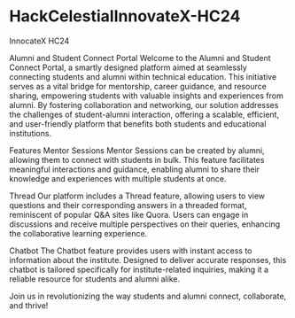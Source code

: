 # HackCelestialInnovateX-HC24
InnocateX HC24


Alumni and Student Connect Portal
Welcome to the Alumni and Student Connect Portal, a smartly designed platform aimed at seamlessly connecting students and alumni within technical education. This initiative serves as a vital bridge for mentorship, career guidance, and resource sharing, empowering students with valuable insights and experiences from alumni. By fostering collaboration and networking, our solution addresses the challenges of student-alumni interaction, offering a scalable, efficient, and user-friendly platform that benefits both students and educational institutions.

Features
Mentor Sessions
Mentor Sessions can be created by alumni, allowing them to connect with students in bulk. This feature facilitates meaningful interactions and guidance, enabling alumni to share their knowledge and experiences with multiple students at once.

Thread
Our platform includes a Thread feature, allowing users to view questions and their corresponding answers in a threaded format, reminiscent of popular Q&A sites like Quora. Users can engage in discussions and receive multiple perspectives on their queries, enhancing the collaborative learning experience.

Chatbot
The Chatbot feature provides users with instant access to information about the institute. Designed to deliver accurate responses, this chatbot is tailored specifically for institute-related inquiries, making it a reliable resource for students and alumni alike.

Join us in revolutionizing the way students and alumni connect, collaborate, and thrive!
